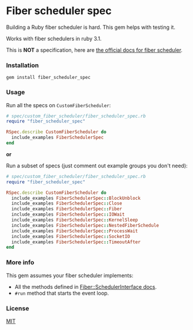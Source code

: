 # Fiber scheduler spec

Building a Ruby fiber scheduler is hard. This gem helps with testing it.

Works with fiber schedulers in ruby 3.1.

This is **NOT** a specification, here are
[the official docs for fiber scheduler](https://docs.ruby-lang.org/en/master/Fiber/SchedulerInterface.html).

### Installation

```
gem install fiber_scheduler_spec
```

### Usage

Run all the specs on `CustomFiberScheduler`:

```ruby
# spec/custom_fiber_scheduler/fiber_scheduler_spec.rb
require "fiber_scheduler_spec"

RSpec.describe CustomFiberScheduler do
  include_examples FiberSchedulerSpec
end
```

**or**

Run a subset of specs (just comment out example groups you don't need):

```ruby
# spec/custom_fiber_scheduler/fiber_scheduler_spec.rb
require "fiber_scheduler_spec"

RSpec.describe CustomFiberScheduler do
  include_examples FiberSchedulerSpec::BlockUnblock
  include_examples FiberSchedulerSpec::Close
  include_examples FiberSchedulerSpec::Fiber
  include_examples FiberSchedulerSpec::IOWait
  include_examples FiberSchedulerSpec::KernelSleep
  include_examples FiberSchedulerSpec::NestedFiberSchedule
  include_examples FiberSchedulerSpec::ProcessWait
  include_examples FiberSchedulerSpec::SocketIO
  include_examples FiberSchedulerSpec::TimeoutAfter
end
```

### More info

This gem assumes your fiber scheduler implements:

- All the methods defined in
  [Fiber::SchedulerInterface docs](https://docs.ruby-lang.org/en/master/Fiber/SchedulerInterface.html).
- `#run` method that starts the event loop.

### License

[MIT](LICENSE)
